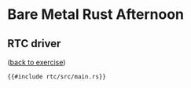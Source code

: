 # Bare Metal Rust Afternoon

## RTC driver

([back to exercise](rtc.md))

```rust,compile_fail
{{#include rtc/src/main.rs}}
```
